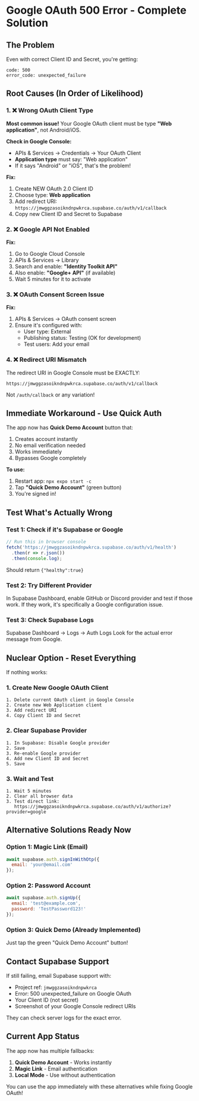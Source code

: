 # Google OAuth 500 Error - Complete Solution

## The Problem
Even with correct Client ID and Secret, you're getting:
```
code: 500
error_code: unexpected_failure
```

## Root Causes (In Order of Likelihood)

### 1. ❌ Wrong OAuth Client Type
**Most common issue!** Your Google OAuth client must be type **"Web application"**, not Android/iOS.

**Check in Google Console:**
- APIs & Services → Credentials → Your OAuth Client
- **Application type** must say: "Web application"
- If it says "Android" or "iOS", that's the problem!

**Fix:**
1. Create NEW OAuth 2.0 Client ID
2. Choose type: **Web application**
3. Add redirect URI: `https://jmwggzasoikndnpwkrca.supabase.co/auth/v1/callback`
4. Copy new Client ID and Secret to Supabase

### 2. ❌ Google API Not Enabled
**Fix:**
1. Go to Google Cloud Console
2. APIs & Services → Library
3. Search and enable: **"Identity Toolkit API"**
4. Also enable: **"Google+ API"** (if available)
5. Wait 5 minutes for it to activate

### 3. ❌ OAuth Consent Screen Issue
**Fix:**
1. APIs & Services → OAuth consent screen
2. Ensure it's configured with:
   - User type: External
   - Publishing status: Testing (OK for development)
   - Test users: Add your email

### 4. ❌ Redirect URI Mismatch
The redirect URI in Google Console must be EXACTLY:
```
https://jmwggzasoikndnpwkrca.supabase.co/auth/v1/callback
```
Not `/auth/callback` or any variation!

## Immediate Workaround - Use Quick Auth

The app now has **Quick Demo Account** button that:
1. Creates account instantly
2. No email verification needed
3. Works immediately
4. Bypasses Google completely

**To use:**
1. Restart app: `npx expo start -c`
2. Tap **"Quick Demo Account"** (green button)
3. You're signed in!

## Test What's Actually Wrong

### Test 1: Check if it's Supabase or Google
```javascript
// Run this in browser console
fetch('https://jmwggzasoikndnpwkrca.supabase.co/auth/v1/health')
  .then(r => r.json())
  .then(console.log);
```
Should return `{"healthy":true}`

### Test 2: Try Different Provider
In Supabase Dashboard, enable GitHub or Discord provider and test if those work.
If they work, it's specifically a Google configuration issue.

### Test 3: Check Supabase Logs
Supabase Dashboard → Logs → Auth Logs
Look for the actual error message from Google.

## Nuclear Option - Reset Everything

If nothing works:

### 1. Create New Google OAuth Client
```
1. Delete current OAuth client in Google Console
2. Create new Web Application client
3. Add redirect URI
4. Copy Client ID and Secret
```

### 2. Clear Supabase Provider
```
1. In Supabase: Disable Google provider
2. Save
3. Re-enable Google provider
4. Add new Client ID and Secret
5. Save
```

### 3. Wait and Test
```
1. Wait 5 minutes
2. Clear all browser data
3. Test direct link:
   https://jmwggzasoikndnpwkrca.supabase.co/auth/v1/authorize?provider=google
```

## Alternative Solutions Ready Now

### Option 1: Magic Link (Email)
```javascript
await supabase.auth.signInWithOtp({
  email: 'your@email.com'
});
```

### Option 2: Password Account
```javascript
await supabase.auth.signUp({
  email: 'test@example.com',
  password: 'TestPassword123!'
});
```

### Option 3: Quick Demo (Already Implemented)
Just tap the green "Quick Demo Account" button!

## Contact Supabase Support

If still failing, email Supabase support with:
- Project ref: `jmwggzasoikndnpwkrca`
- Error: 500 unexpected_failure on Google OAuth
- Your Client ID (not secret)
- Screenshot of your Google Console redirect URIs

They can check server logs for the exact error.

## Current App Status

The app now has multiple fallbacks:
1. **Quick Demo Account** - Works instantly
2. **Magic Link** - Email authentication
3. **Local Mode** - Use without authentication

You can use the app immediately with these alternatives while fixing Google OAuth!